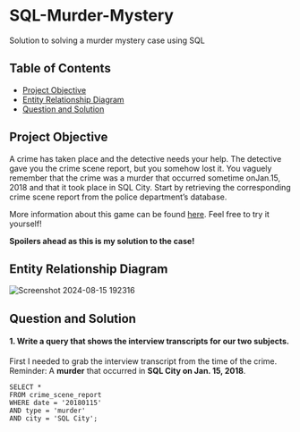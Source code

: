 # SQL-Murder-Mystery
Solution to solving a murder mystery case using SQL

## Table of Contents
- [Project Objective](#project-objective)
- [Entity Relationship Diagram](#entity-relationship-diagram)
- [Question and Solution](#question-and-solution)

## Project Objective
A crime has taken place and the detective needs your help. The detective gave you the crime scene report, but you somehow lost it. You vaguely remember that the crime was a ​murder​ that occurred sometime on ​Jan.15, 2018​ and that it took place in ​SQL City​. Start by retrieving the corresponding crime scene report from the police department’s database.

More information about this game can be found [here](https://mystery.knightlab.com/walkthrough.html). Feel free to try it yourself! 

**Spoilers ahead as this is my solution to the case!**

## Entity Relationship Diagram
![Screenshot 2024-08-15 192316](https://github.com/user-attachments/assets/20e7715f-974e-44bd-ae6a-273f8840c875)

## Question and Solution

#### 1. Write a query that shows the interview transcripts for our two subjects.
First I needed to grab the interview transcript from the time of the crime.
Reminder: A **murder** that occurred in **SQL City on Jan. 15, 2018**.

```
SELECT *
FROM crime_scene_report
WHERE date = '20180115'
AND type = 'murder'
AND city = 'SQL City';
```
